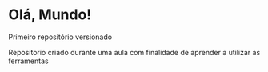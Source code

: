 # Olá, Mundo!
 Primeiro repositório versionado

Repositorio criado durante uma aula com finalidade de aprender a utilizar as ferramentas